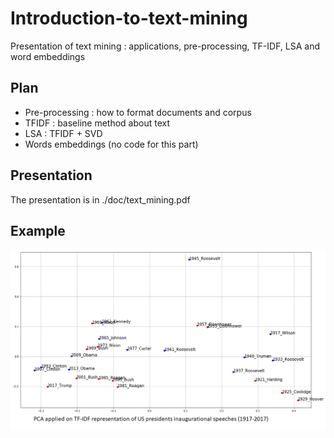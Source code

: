 # Introduction-to-text-mining
Presentation of text mining : applications, pre-processing, TF-IDF, LSA and word embeddings

## Plan
- Pre-processing : how to format documents and corpus
- TFIDF : baseline method about text
- LSA : TFIDF + SVD
- Words embeddings (no code for this part)

## Presentation

The presentation is in ./doc/text_mining.pdf

## Example

![alt tag](https://github.com/Guepardow/Introduction-to-text-mining/blob/master/doc/tfidf_pca_title.png)

